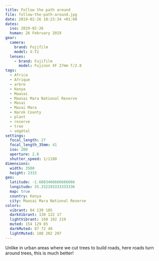 ```yaml
---
title: Follow the path around
file: follow-the-path-around.jpg
date: 2019-02-26 18:23:34 +01:00
dates:
  iso: 2019-02-26
  human: 26 February 2019
gear:
  camera:
    brand: Fujifilm
    model: X-T2
  lenses:
    - brand: Fujifilm
      model: Fujinon XF 27mm f/2.8
tags:
  - Africa
  - Afrique
  - arbre
  - Kenya
  - Maasai
  - Maasai Mara National Reserve
  - Masai
  - Masai Mara
  - Narok County
  - plant
  - reserve
  - tree
  - végétal
settings:
  focal_length: 27
  focal_length_35mm: 41
  iso: 200
  aperture: 2.8
  shutter_speed: 1/1100
dimensions:
  width: 3500
  height: 2333
geo:
  latitude: -1.6083466666666666
  longitude: 35.332193333333336
  map: true
  country: Kenya
  city: Maasai Mara National Reserve
colors:
  vibrant: 84 139 185
  darkVibrant: 130 122 17
  lightVibrant: 160 192 219
  muted: 154 129 85
  darkMuted: 87 72 40
  lightMuted: 188 202 207
---
```


Unlike in urban areas where we cut trees to build roads, here roads turn around trees, this is much better!
